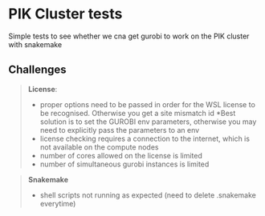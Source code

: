 # PIK Cluster tests

Simple tests to see whether we cna get gurobi to work on the PIK cluster with snakemake

## Challenges

> **License**: 
> - proper options need to be passed in order for the WSL license to be recognised. Otherwise you get a site mismatch id
> *Best solution is to set the GUROBI env parameters, otherwise you may need to explicitly pass the parameters to an env
> - license checking requires a connection to the internet, which is not available on the compute nodes
> - number of cores allowed on the license is limited
> - number of simultaneous gurobi instances is limited

> **Snakemake**
> - shell scripts not running as expected (need to delete .snakemake everytime)